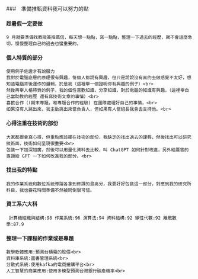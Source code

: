 ###　準備推甄資料我可以努力的點

#### 趁暑假一定要做

    9 月就要準備找教授簽推薦信，每天想一點點，寫一點點，整理一下過去的經歷，就不會這麼急切，慢慢整理自己的過去也蠻重要的。

#### 個人特質的部分

    使用例子佐證才有說服力
    我對於電腦底層的原理很有興趣，每個人都說有興趣，但只是說說沒有真的去做感覺不太好，想知道電腦背後運作的邏輯，於是我（這裡舉一個證明你有興趣的例子）<br>
    然後再舉人格特質的例子，我的個性喜歡知識，分享知識，對於電腦的知識有興趣，（這裡舉自己當助教的經歷 還有寫技術文章的事情）<br>
    喜歡合作（(期末專題，和專題合作的經驗) 在團隊處理好自己的事情，<br>
    如果沒有人跳出來，我主動挑出來當負責人，但如果有人當組長我會去支持他。<br>

#### 心得注重在技術的部份

    大家都很會寫心得，但重點應該擺在技術的部份，我缺乏的找出過去的課程，然後找出可以研究技術面，技術如何呈現很重要<br>
    包裝一下加深加廣，然後可以用量化資料去比較，叫 ChatGPT 如何針對改進，另外給厲害的專題給 GPT 一下如何改進我的部分。<br>

#### 找出我的特點

    我的作業系統和數位系統導論各拿到修課的最高分，我要好好包裝這一部分，對應到我的研究所科目，我也要花時間準備不然被問倒很可惜。

#### 資工系六大科

     計算機組織與結構:98 作業系統:96 演算法:94 資料結構:92 線性代數:92 離散數學:87.9

#### 整理一下課程的作業或是專題

    數學軟體應用:預測台積電的股價<br>
    資料庫系統:圖書管理系統<br>
    分散式系統:使用kafka的電商搶購平台<br>
    人工智慧的商業應用:使用多模型預測台灣銀行破產機率<br>
